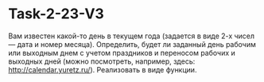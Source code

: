 # Task-2-23-V3
Вам известен какой-то день в текущем года (задается в виде 2-х чисел — дата и номер месяца). Определить, будет ли заданный день рабочим или выходным днем с учетом праздников и переносом рабочих и выходных дней (можно посмотреть, например, здесь: http://calendar.yuretz.ru/). Реализовать в виде функции.
